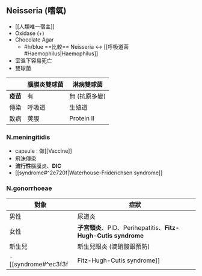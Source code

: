 ## Neisseria (嗜氧)
- [[人類唯一宿主]]
- Oxidase (+)
- Chocolate Agar
	- #h/blue ==比較== Neisseria <-> [[呼吸道菌#Haemophilus|Haemophilus]]
- 室溫下容易死亡
- 雙球菌

|           | 腦膜炎雙球菌 | 淋病雙球菌    |
|-----------|--------------|---------------|
| **疫苗**      | 有           | 無 (抗原多變) |
| 傳染      | 呼吸道       | 生殖道        |
| 致病      | 莢膜         | Protein II    |

### N.meningitidis
- capsule : 做[[Vaccine]]
- 飛沫傳染
- **流行性**腦膜炎、**DIC**
- [[syndrome#^2e720f|Waterhouse-Friderichsen syndrome]]
### N.gonorrhoeae
| 對象   | 症狀                                                   |
|--------|--------------------------------------------------------|
| 男性   | 尿道炎                                                 |
| 女性   | **子宮頸炎**、PID、Perihepatitis、**Fitz-Hugh-Cutis syndrome** |
| 新生兒 | 新生兒眼炎 (滴硝酸銀預防)                              |
- [[syndrome#^ec3f3f|Fitz-Hugh-Cutis syndrome]]